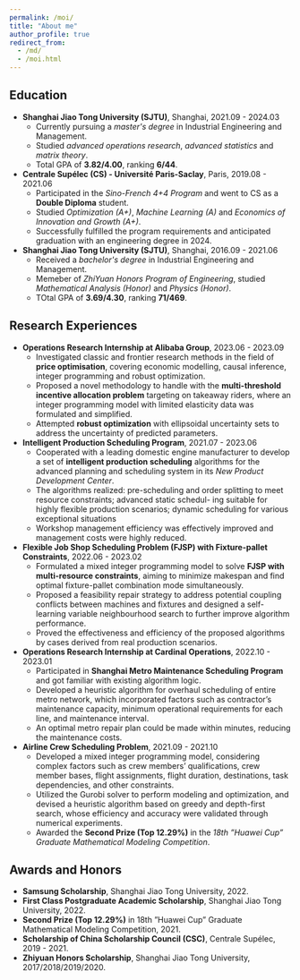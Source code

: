 ```yaml
---
permalink: /moi/
title: "About me"
author_profile: true
redirect_from: 
  - /md/
  - /moi.html
---
```


## Education

* **Shanghai Jiao Tong University (SJTU)**, Shanghai, 2021.09 - 2024.03
  * Currently pursuing a _master's degree_ in Industrial Engineering and Management.
  * Studied _advanced operations research_, _advanced statistics_ and _matrix theory_.
  * Total GPA of **3.82/4.00**, ranking **6/44**.
* **Centrale Supélec (CS) - Université Paris-Saclay**, Paris, 2019.08 - 2021.06
  * Participated in the _Sino-French 4+4 Program_ and went to CS as a **Double Diploma** student.
  * Studied _Optimization (A+)_, _Machine Learning (A)_ and _Economics of Innovation and Growth (A+)_.
  * Successfully fulfilled the program requirements and anticipated graduation with an engineering degree in 2024.
* **Shanghai Jiao Tong University (SJTU)**, Shanghai, 2016.09 - 2021.06
  * Received a _bachelor's degree_ in Industrial Engineering and Management.
  * Memeber of _ZhiYuan Honors Program of Engineering_, studied _Mathematical Analysis (Honor)_ and _Physics (Honor)_.
  * TOtal GPA of **3.69/4.30**, ranking **71/469**.

## Research Experiences

* **Operations Research Internship at Alibaba Group**, 2023.06 - 2023.09
  * Investigated classic and frontier research methods in the field of **price optimisation**, covering economic modelling,
causal inference, integer programming and robust optimization.
  * Proposed a novel methodology to handle with the **multi-threshold incentive allocation problem** targeting on takeaway riders, where
an integer programming model with limited elasticity data was formulated and simplified.
  * Attempted **robust optimization** with ellipsoidal uncertainty sets to address the uncertainty of predicted parameters.
* **Intelligent Production Scheduling Program**, 2021.07 - 2023.06
  * Cooperated with a leading domestic engine manufacturer to develop a set of **intelligent production scheduling**
algorithms for the advanced planning and scheduling system in its _New Product Development Center_.
  * The algorithms realized: pre-scheduling and order splitting to meet resource constraints; advanced static schedul-
ing suitable for highly flexible production scenarios; dynamic scheduling for various exceptional situations
  * Workshop management efficiency was effectively improved and management costs were highly reduced.
* **Flexible Job Shop Scheduling Problem (FJSP) with Fixture-pallet Constraints**, 2022.06 - 2023.02
  * Formulated a mixed integer programming model to solve **FJSP with multi-resource constraints**, aiming to minimize
makespan and find optimal fixture-pallet combination mode simultaneously.
  * Proposed a feasibility repair strategy to address potential coupling conflicts between machines and fixtures and
designed a self-learning variable neighbourhood search to further improve algorithm performance.
  * Proved the effectiveness and efficiency of the proposed algorithms by cases derived from real production scenarios.
* **Operations Research Internship at Cardinal Operations**, 2022.10 - 2023.01
  * Participated in **Shanghai Metro Maintenance Scheduling Program** and got familiar with existing algorithm logic.
  * Developed a heuristic algorithm for overhaul scheduling of entire metro network, which incorporated factors such as contractor’s maintenance capacity, minimum operational requirements for each line, and maintenance interval.
  * An optimal metro repair plan could be made within minutes, reducing the maintenance costs.
* **Airline Crew Scheduling Problem**, 2021.09 - 2021.10
  * Developed a mixed integer programming model, considering complex factors such as crew members’ qualifications, crew member bases, flight assignments, flight duration, destinations, task dependencies, and other constraints.
  * Utilized the Gurobi solver to perform modeling and optimization, and devised a heuristic algorithm based on greedy and depth-first search, whose efficiency and accuracy were validated through numerical experiments.
  * Awarded the **Second Prize (Top 12.29%)** in the _18th ”Huawei Cup” Graduate Mathematical Modeling Competition_.


## Awards and Honors

* **Samsung Scholarship**, Shanghai Jiao Tong University, 2022.
* **First Class Postgraduate Academic Scholarship**, Shanghai Jiao Tong University, 2022.
* **Second Prize (Top 12.29%)** in 18th ”Huawei Cup” Graduate Mathematical Modeling Competition, 2021.
* **Scholarship of China Scholarship Council (CSC)**, Centrale Supélec, 2019 - 2021.
* **Zhiyuan Honors Scholarship**, Shanghai Jiao Tong University, 2017/2018/2019/2020.

